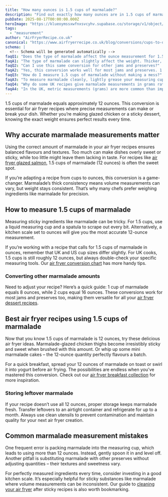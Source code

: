 ```yaml
---
title: "How many ounces is 1.5 cups of marmalade?"
description: "Find out exactly how many ounces are in 1.5 cups of marmalade for perfect air fryer recipes every time. Get the conversion now!"
pubDate: 2025-08-17T00:00:00.000Z
heroImage: "https://klueoymssxwfnxsvcyhv.supabase.co/storage/v1/object/public/Shmucket/how-many-ounces-is-1-5-cups-of-marmalade.webp"
tags:
  - "measurement"
author: "AirFryerRecipe.co.uk"
canonical: "https://www.airfryerrecipe.co.uk/blog/conversions/cups-to-ounces/how-many-ounces-is-1-5-cups-of-marmalade"
schema: |
  <!-- Schema will be generated automatically -->
faqQ1: "Does the type of marmalade affect the ounce measurement for 1.5 cups?"
faqA1: "The type of marmalade can slightly affect the weight. Thicker, chunkier marmalades might weigh more than smooth varieties for the same volume. However, the difference is usually minimal - 1.5 cups of any standard marmalade will be approximately 12 ounces."
faqQ2: "Can I use this same conversion for other jams and preserves?"
faqA2: "Yes, this conversion works well for most jams and preserves. 1.5 cups of typical jam also equals about 12 ounces. However, very runny preserves might be slightly lighter, while exceptionally thick ones could weigh a bit more. When precision matters, weighing is best."
faqQ3: "How do I measure 1.5 cups of marmalade without making a mess?"
faqA3: "To measure marmalade cleanly, lightly grease your measuring cup with oil first. The marmalade will slide out more easily. Alternatively, use the displacement method: fill a liquid measuring cup with 1.5 cups of water, add marmalade until the water reaches 3 cups, then drain the water."
faqQ4: "Why do some UK recipes give marmalade measurements in grams rather than ounces?"
faqA4: "In the UK, metric measurements (grams) are more common than imperial (ounces) for baking and cooking. 1.5 cups (12 ounces) of marmalade equals about 340 grams. Many UK cooks prefer scales that switch between units for this reason, especially for precise recipes."
---
```

<p>1.5 cups of marmalade equals approximately 12 ounces. This conversion is essential for air fryer recipes where precise measurements can make or break your dish. Whether you’re making glazed chicken or a sticky dessert, knowing the exact weight ensures perfect results every time.</p>

<h2>Why accurate marmalade measurements matter</h2>
<p>Using the correct amount of marmalade in your air fryer recipes ensures balanced flavours and textures. Too much can make dishes overly sweet or sticky, while too little might leave them lacking in taste. For recipes like <a href=https://www.airfryerrecipe.co.uk/recipes>air fryer glazed salmon</a>, 1.5 cups of marmalade (12 ounces) is often the sweet spot.</p>
<p>If you’re adapting a recipe from cups to ounces, this conversion is a game-changer. Marmalade’s thick consistency means volume measurements can vary, but weight stays consistent. That’s why many chefs prefer weighing ingredients like marmalade for precision.</p>

<h2>How to measure 1.5 cups of marmalade</h2>
<p>Measuring sticky ingredients like marmalade can be tricky. For 1.5 cups, use a liquid measuring cup and a spatula to scrape out every bit. Alternatively, a kitchen scale set to ounces will give you the most accurate 12-ounce measurement.</p>
<p>If you’re working with a recipe that calls for 1.5 cups of marmalade in ounces, remember that UK and US cup sizes differ slightly. For UK cooks, 1.5 cups is still roughly 12 ounces, but always double-check your specific measuring tools. Our <a href=https://www.airfryerrecipe.co.uk/air-fryer-conversion-chart>air fryer conversion chart</a> has more handy tips.</p>

<h3>Converting other marmalade amounts</h3>
<p>Need to adjust your recipe? Here’s a quick guide: 1 cup of marmalade equals 8 ounces, while 2 cups equal 16 ounces. These conversions work for most jams and preserves too, making them versatile for all your <a href=https://www.airfryerrecipe.co.uk/recipe-category/dessert>air fryer dessert recipes</a>.</p>

<h2>Best air fryer recipes using 1.5 cups of marmalade</h2>
<p>Now that you know 1.5 cups of marmalade is 12 ounces, try these delicious air fryer ideas. Marmalade-glazed chicken thighs become irresistibly sticky and sweet when brushed with this amount. Or whip up some mini marmalade cakes – the 12-ounce quantity perfectly flavours a batch.</p>
<p>For a quick breakfast, spread your 12 ounces of marmalade on toast or swirl it into yogurt before air frying. The possibilities are endless when you’ve mastered this conversion. Check out our <a href=https://www.airfryerrecipe.co.uk/recipe-category/breakfast>air fryer breakfast collection</a> for more inspiration.</p>

<h3>Storing leftover marmalade</h3>
<p>If your recipe doesn’t use all 12 ounces, proper storage keeps marmalade fresh. Transfer leftovers to an airtight container and refrigerate for up to a month. Always use clean utensils to prevent contamination and maintain quality for your next air fryer creation.</p>

<h2>Common marmalade measurement mistakes</h2>
<p>One frequent error is packing marmalade into the measuring cup, which leads to using more than 12 ounces. Instead, gently spoon it in and level off. Another pitfall is substituting marmalade with other preserves without adjusting quantities – their textures and sweetness vary.</p>
<p>For perfectly measured ingredients every time, consider investing in a good kitchen scale. It’s especially helpful for sticky substances like marmalade where volume measurements can be inconsistent. Our guide to <a href=https://www.airfryerrecipe.co.uk/air-fryer-cleaner>cleaning your air fryer</a> after sticky recipes is also worth bookmarking.</p>
